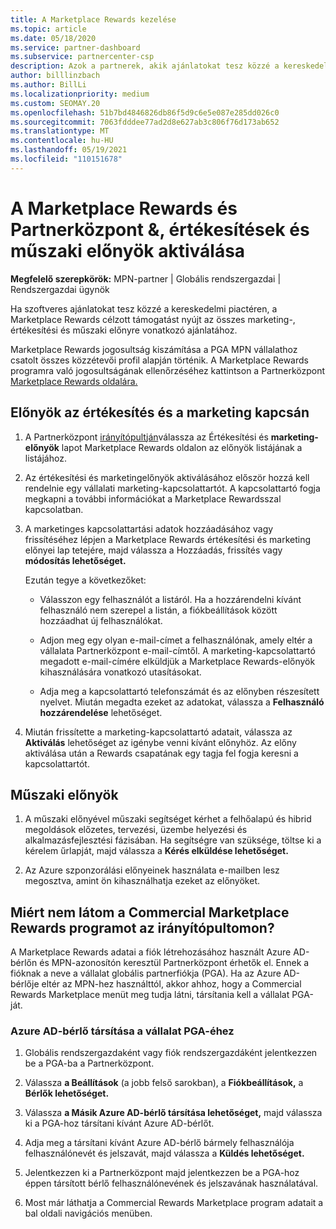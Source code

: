 ```yaml
---
title: A Marketplace Rewards kezelése
ms.topic: article
ms.date: 05/18/2020
ms.service: partner-dashboard
ms.subservice: partnercenter-csp
description: Azok a partnerek, akik ajánlatokat tesz közzé a kereskedelmi piactéren, jogosultak a marketingtámogatást kínáló előnyökre.
author: billlinzbach
ms.author: BillLi
ms.localizationpriority: medium
ms.custom: SEOMAY.20
ms.openlocfilehash: 51b7bd4846826db86f5d9c6e5e087e285dd026c0
ms.sourcegitcommit: 7063fdddee77ad2d8e627ab3c806f76d173ab652
ms.translationtype: MT
ms.contentlocale: hu-HU
ms.lasthandoff: 05/19/2021
ms.locfileid: "110151678"
---
```

# <a name="manage-marketplace-rewards-in-partner-center--activate-marketing-sales-and-technical-benefits"></a>A Marketplace Rewards és Partnerközpont &, értékesítések és műszaki előnyök aktiválása

**Megfelelő szerepkörök:** MPN-partner | Globális rendszergazdai | Rendszergazdai ügynök

Ha szoftveres ajánlatokat tesz közzé a kereskedelmi piactéren, a Marketplace Rewards célzott támogatást nyújt az összes marketing-, értékesítési és műszaki előnyre vonatkozó ajánlatához.

Marketplace Rewards jogosultság kiszámítása a PGA MPN vállalathoz csatolt összes közzétevői profil alapján történik. A Marketplace Rewards programra való jogosultságának ellenőrzéséhez kattintson a Partnerközpont [Marketplace Rewards oldalára.](https://partner.microsoft.com/dashboard/mpn/program/commercialmarketplace)

## <a name="sales-and-marketing-benefits"></a>Előnyök az értékesítés és a marketing kapcsán

1. A Partnerközpont [irányítópultján](https://partner.microsoft.com/dashboard)válassza az Értékesítési és **marketing-előnyök** lapot Marketplace Rewards oldalon az előnyök listájának a listájához. 

2. Az értékesítési és marketingelőnyök aktiválásához először hozzá kell rendelnie egy vállalati marketing-kapcsolattartót. A kapcsolattartó fogja megkapni a további információkat a Marketplace Rewardsszal kapcsolatban.

3. A marketinges kapcsolattartási adatok hozzáadásához vagy frissítéséhez lépjen a Marketplace Rewards értékesítési és marketing előnyei lap tetejére, majd válassza a Hozzáadás, frissítés vagy **módosítás lehetőséget.** 

   Ezután tegye a következőket:

   - Válasszon egy felhasználót a listáról. Ha a hozzárendelni kívánt felhasználó nem szerepel a listán, a fiókbeállítások között hozzáadhat új felhasználókat.

   - Adjon meg egy olyan e-mail-címet a felhasználónak, amely eltér a vállalata Partnerközpont e-mail-címtől. A marketing-kapcsolattartó megadott e-mail-címére elküldjük a Marketplace Rewards-előnyök kihasználására vonatkozó utasításokat.

   - Adja meg a kapcsolattartó telefonszámát és az előnyben részesített nyelvet. Miután megadta ezeket az adatokat, válassza a **Felhasználó hozzárendelése** lehetőséget.

4. Miután frissítette a marketing-kapcsolattartó adatait, válassza az **Aktiválás** lehetőséget az igénybe venni kívánt előnyhöz. Az előny aktiválása után a Rewards csapatának egy tagja fel fogja keresni a kapcsolattartót.

## <a name="technical-benefits"></a>Műszaki előnyök

1. A műszaki előnyével műszaki segítséget kérhet a felhőalapú és hibrid megoldások előzetes, tervezési, üzembe helyezési és alkalmazásfejlesztési fázisában. Ha segítségre van szüksége, töltse ki a kérelem űrlapját, majd válassza a **Kérés elküldése lehetőséget.**

2. Az Azure szponzorálási előnyeinek használata e-mailben lesz megosztva, amint ön kihasználhatja ezeket az előnyöket.

## <a name="why-cant-i-see-the-commercial-marketplace-rewards-program-on-my-dashboard"></a>Miért nem látom a Commercial Marketplace Rewards programot az irányítópultomon?

A Marketplace Rewards adatai a fiók létrehozásához használt Azure AD-bérlőn és MPN-azonosítón keresztül Partnerközpont érhetők el. Ennek a fióknak a neve a vállalat globális partnerfiókja (PGA). Ha az Azure AD-bérlője eltér az MPN-hez használttól, akkor ahhoz, hogy a Commercial Rewards Marketplace menüt meg tudja látni, társítania kell a vállalat PGA-ját.

### <a name="to-associate-an-azure-ad-tenant-with-the-pga-of-your-company"></a>Azure AD-bérlő társítása a vállalat PGA-éhez

1. Globális rendszergazdaként vagy fiók rendszergazdáként jelentkezzen be a PGA-ba a Partnerközpont.

2. Válassza **a Beállítások** (a jobb felső sarokban), a **Fiókbeállítások,** a **Bérlők lehetőséget.** 

3. Válassza **a Másik Azure AD-bérlő társítása lehetőséget,** majd válassza ki a PGA-hoz társítani kívánt Azure AD-bérlőt.

4. Adja meg a társítani kívánt Azure AD-bérlő bármely felhasználója felhasználónevét és jelszavát, majd válassza a **Küldés lehetőséget.**

5. Jelentkezzen ki a Partnerközpont majd jelentkezzen be a PGA-hoz éppen társított bérlő felhasználónevének és jelszavának használatával.

6. Most már láthatja a Commercial Rewards Marketplace program adatait a bal oldali navigációs menüben.


